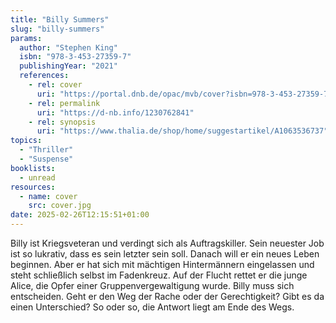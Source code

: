 ```yaml
---
title: "Billy Summers"
slug: "billy-summers"
params:
  author: "Stephen King"
  isbn: "978-3-453-27359-7"
  publishingYear: "2021"
  references:
    - rel: cover
      uri: "https://portal.dnb.de/opac/mvb/cover?isbn=978-3-453-27359-7"
    - rel: permalink
      uri: "https://d-nb.info/1230762841"
    - rel: synopsis
      uri: "https://www.thalia.de/shop/home/suggestartikel/A1063536737"
topics:
  - "Thriller"
  - "Suspense"
booklists:
  - unread
resources:
  - name: cover
    src: cover.jpg
date: 2025-02-26T12:15:51+01:00
---
```

Billy ist Kriegsveteran und verdingt sich als Auftragskiller. Sein neuester 
Job ist so lukrativ, dass es sein letzter sein soll. Danach will er ein neues 
Leben beginnen. Aber er hat sich mit mächtigen Hintermännern eingelassen und 
steht schließlich selbst im Fadenkreuz. Auf der Flucht rettet er die junge 
Alice, die Opfer einer Gruppenvergewaltigung wurde. Billy muss sich 
entscheiden. Geht er den Weg der Rache oder der Gerechtigkeit? Gibt es da 
einen Unterschied? So oder so, die Antwort liegt am Ende des Wegs.